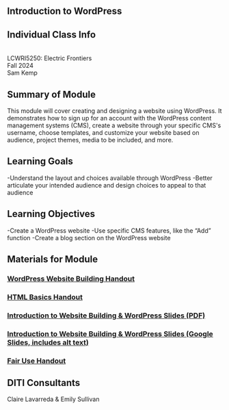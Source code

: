 ## Introduction to WordPress

## Individual Class Info
<br>
LCWRI5250: Electric Frontiers
<br>
Fall 2024<br>
Sam Kemp

## Summary of Module
This module will cover creating and designing a website using WordPress. It demonstrates how to sign up for an account with the WordPress content       management systems (CMS), create a website through your specific CMS's username, choose templates, and customize your website based on audience, project themes, media to be included, and more. 

## Learning Goals
-Understand the layout and choices available through WordPress
-Better articulate your intended audience and design choices to appeal to that audience

## Learning Objectives
-Create a WordPress website
-Use specific CMS features, like the “Add” function
-Create a blog section on the WordPress website

## Materials for Module

### [WordPress Website Building Handout](https://github.com/NULabNortheastern/digitalassignmentshowcase/blob/main/handouts/website-building/Handout-WordPress.pdf)
### [HTML Basics Handout](https://github.com/NULabNortheastern/digitalassignmentshowcase/blob/main/handouts/website-building/Handout-HTML_Introduction.pdf)
### [Introduction to Website Building & WordPress Slides (PDF)](https://github.com/NULabNortheastern/digitalassignmentshowcase/blob/main/website-building/fa24-Kemp-LCWRI5250-WordPress/fa24-Kemp-wordpress-slides.pdf)
### [Introduction to Website Building & WordPress Slides (Google Slides, includes alt text)](https://docs.google.com/presentation/d/1tQdO1Z8dAopoPHuxkt5b7zKjXlIFdgllMyBgLn9RONc/edit#slide=id.g6f162ddd0a_1_50)
### [Fair Use Handout](https://github.com/NULabNortheastern/digitalassignmentshowcase/blob/main/handouts/general/Copyright-Fair-Use.pdf)

## DITI Consultants
Claire Lavarreda & Emily Sullivan
